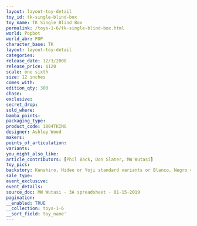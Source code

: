 ```yaml
---
layout: layout-toy-detail 
toy_id: tk-single-blind-box
toy_name: TK Single Blind Box
permalink: /toys-1-6/tk-single-blind-box.html
world: Popbot
world_abr: POP
character_base: TK
layout: layout-toy-detail
categories: 
release_date: 12/3/2008
release_price: $120 
scale: one sixth
size: 12 inches
comes_with: 
edition_qty: 300
chase: 
exclusive: 
secret_drop: 
sold_where: 
bamba_points: 
packaging_type: 
product_code: 1004TKING
designer: Ashley Wood
makers: 
points_of_articulation: 
variants: 
you_might_also_like: 
article_contributors: [Phil Back, Don Slater, MW Wutasi]
toy_pics: 
backstory: Kenshiro, Hideo or Yoji standard variants or Blanco, Negro chase variants
sale_type: 
event_exclusive: 
event_details: 
source_doc: MW Wutasi - 3A spreadsheet - 01-15-2019
pagination: 
__enabled: TRUE
__collection: toys-1-6
__sort_field: toy_name'
---
```

